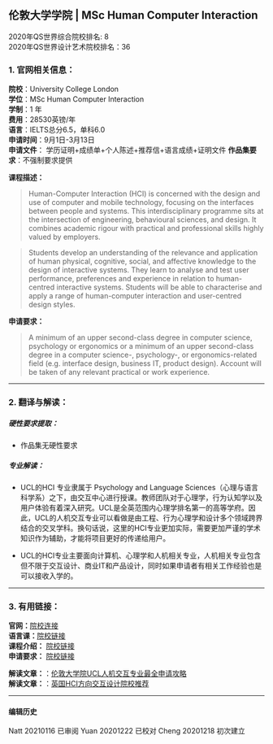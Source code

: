 ## 伦敦大学学院 | MSc Human Computer Interaction

2020年QS世界综合院校排名: 8          
2020年QS世界设计艺术院校排名：36


### 1. 官网相关信息：

**院校**：University College London   
**学位**：MSc Human Computer Interaction  
**学制**：1 年  
**费用**：28530英镑/年   
**语言**：IELTS总分6.5，单科6.0  
**申请时间**：9月1日-3月13日  
**申请文件**： 学历证明+成绩单+个人陈述+推荐信+语言成绩+证明文件
**作品集要求**：不强制要求提供  

**课程描述：**   

> Human-Computer Interaction (HCI) is concerned with the design and use of computer and mobile technology, focusing on the interfaces between people and systems. This interdisciplinary programme sits at the intersection of engineering, behavioural sciences, and design. It combines academic rigour with practical and professional skills highly valued by employers.

> Students develop an understanding of the relevance and application of human physical, cognitive, social, and affective knowledge to the design of interactive systems. They learn to analyse and test user performance, preferences and experience in relation to human-centred interactive systems. Students will be able to characterise and apply a range of human-computer interaction and user-centred design styles.

**申请要求：**   

> A minimum of an upper second-class degree in computer science, psychology or ergonomics or a minimum of an upper second-class degree in a computer science-, psychology-, or ergonomics-related field (e.g. interface design, business IT, product design). Account will be taken of any relevant practical or work experience.




---


### 2. 翻译与解读：

##### 硬性要求提取：
- 作品集无硬性要求  

##### 专业解读：
- UCL的HCI 专业隶属于 Psychology and Language Sciences（心理与语言科学系）之下，由交互中心进行授课。教师团队对于心理学，行为认知学以及用户体验有着深入研究。UCL是全英范围内心理学排名第一的高等学府。因此，UCL的人机交互专业可以看做是由工程、行为心理学和设计多个领域跨界结合的交叉学科。换句话说，这里的HCI专业更加实际，需要更加严谨的学术知识作为辅助，才能将项目更好的传递给用户。

- UCL的HCI专业主要面向计算机、心理学和人机相关专业，人机相关专业包含但不限于交互设计、商业IT和产品设计，同时如果申请者有相关工作经验也是可以接收入学的。

---


### 3. 有用链接：
**官网：**[院校连接](https://www.ucl.ac.uk/prospective-students/graduate/taught-degrees/human-computer-interaction-msc)  
**语言课：**[院校链接](https://www.ucl.ac.uk/languages-international-education/)  
**课程介绍：** [院校链接](https://www.ucl.ac.uk/prospective-students/graduate/taught-degrees/human-computer-interaction-msc)  
**申请要求：** [院校链接](https://www.ucl.ac.uk/prospective-students/graduate/taught-degrees/human-computer-interaction-msc)


**解读文章：**：[伦敦大学院UCL人机交互专业最全申请攻略](http://www.makebi.net/28185.html)  
**解读文章：**：[英国HCI方向交互设计院校推荐](http://www.makebi.net/24434.html)   



---


#### 编辑历史  

Natt 20210116 已审阅
Yuan 20201222 已校对
Cheng 20201218 初次建立  

